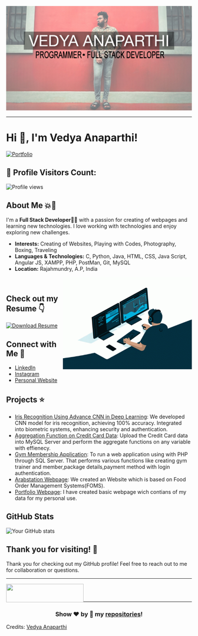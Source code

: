 <img src="assets\image.jpg" alt="image">

---

# Hi 👋, I'm Vedya Anaparthi!


[![Portfolio](https://img.shields.io/badge/Portfolio-Website-blue?style=flat-square)](https://vedyachoudhary.github.io/Portfolio/)

## 🚀 Profile Visitors Count: 

![Profile views](https://komarev.com/ghpvc/?username=vedyachoudhary&color=blue)

## About Me 💥💫

I'm a <b>Full Stack Developer</b>👨‍💻 with a passion for creating of webpages and learning new technologies. I love working with technologies and enjoy exploring new challenges.

- **Interests:** Creating of Websites, Playing with Codes, Photography, Boxing, Traveling
- **Languages & Technologies:** C, Python, Java, HTML, CSS, Java Script, Angular JS, XAMPP, PHP, PostMan, Git, MySQL
- **Location:** Rajahmundry, A.P, India

<p>
    <img align="right" alt="GIF" src="assets\coding.gif" width="350" height="250" />
</p>
<br/>

## Check out my Resume 👇

<a href="assets\resume.pdf" target="_blank">
    <img src="https://img.shields.io/badge/Resume-PDF-blue?style=for-the-badge" alt="Download Resume">
</a>


## Connect with Me 💬

- [LinkedIn](https://www.linkedin.com/in/vedya-anaparthi-045227228?utm_source=share&utm_campaign=share_via&utm_content=profile&utm_medium=android_app)
- [Instagram](https://www.instagram.com/vedya_chaudhary)
- [Personal Website](https://vedyachoudhary.github.io/Portfolio/)

## Projects ⭐

- [Iris Recognition Using Advance CNN in Deep Learning](https://github.com/vedyachoudhary/IRIS-RECOGNITION-USING-ADVANCE-CNN-IN-DEEP-LEARNING): We developed CNN model for iris recognition, achieving 100% accuracy. Integrated into biometric systems, enhancing security and authentication.
- [Aggregation Function on Credit Card Data](https://github.com/vedyachoudhary/Aggregations-on-Credit-Card-Data): Upload the Credit Card data into MySQL Server and perform the aggregate functions on any variable with effienecy.
- [Gym Membership Application](https://github.com/vedyachoudhary/Gym-Membership-Application): To run a web application using with PHP through SQL Server. That performs various functions like creating gym trainer and member,package details,payment method with login authentication.
- [Arabstation Webpage](https://github.com/vedyachoudhary/hackathonproject): We created an Website which is based on Food Order Management Systems(FOMS).
- [Portfolio Webpage](https://github.com/vedyachoudhary/Portfolio-Webpage): I have created basic webpage wich contians of my data for my personal use.

## GitHub Stats

![Your GitHub stats](https://github-readme-stats.vercel.app/api?username=vedyachoudhary&show_icons=true)

## Thank you for visiting! 🙏

Thank you for checking out my GitHub profile! Feel free to reach out to me for collaboration or questions.

---

<p>
<a href="https://www.buymeacoffee.com/vedyachowdw"> <img align="left" src="https://cdn.buymeacoffee.com/buttons/v2/default-yellow.png" height="50" width="210" alt="" /></a></p><br><br>

---

<div align="center">

### Show ❤️ by 🌟 my [repositories](https://github.com/vedyachoudhary?tab=repositories)!

</div>

Credits: [Vedya Anaparthi](https://github.com/vedyachoudhary)
